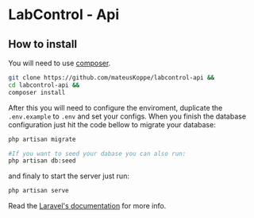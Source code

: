 # LabControl - Api

## How to install
You will need to use [composer](https://getcomposer.org/).

```bash
git clone https://github.com/mateusKoppe/labcontrol-api &&
cd labcontrol-api &&
composer install
```
After this you will need to configure the enviroment, duplicate the `.env.example` to `.env` and set your configs.
When you finish the database configuration just hit the code bellow to migrate your database:
```bash
php artisan migrate

#If you want to seed your dabase you can also run:
php artisan db:seed
```
and finaly to start the server just run:
```bash
php artisan serve
```

Read the [Laravel's documentation](https://laravel.com/docs/5.5) for more info.
